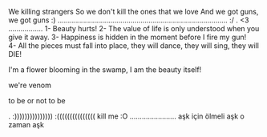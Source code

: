 We killing strangers
So we don't kill the ones that we love
     And we got guns, we got guns
:)
....................................................................................
:/
.
<3
.................
1- Beauty hurts!
2- The value of life is only understood when you give it away.
3- Happiness is hidden in the moment before I fire my gun!                    
4- All the pieces must fall into place, they will dance, they will sing, they will DIE! 
                    
I'm a flower blooming in the swamp, I am the beauty itself!


we're venom

to be or not to be 


.
:)))))))))))))))
:(((((((((((((((
kill me :O
.......................
aşk için ölmeli aşk o zaman aşk
